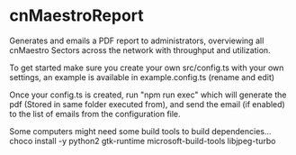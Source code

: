 # cnMaestroReport

Generates and emails a PDF report to administrators, overviewing all cnMaestro Sectors across the network with throughput and utilization.

To get started make sure you create your own src/config.ts with your own settings, an example is available in example.config.ts (rename and edit)

Once your config.ts is created, run "npm run exec" which will generate the pdf (Stored in same folder executed from), and send the email (if enabled) to the list of emails from the configuration file.

Some computers might need some build tools to build dependencies... 
choco install -y python2 gtk-runtime microsoft-build-tools libjpeg-turbo